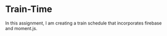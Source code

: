 # Train-Time
In this assignment, I am creating a train schedule that incorporates firebase and moment.js.